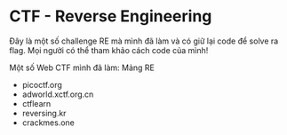 # CTF - Reverse Engineering

Đây là một số challenge RE mà mình đã làm và có giữ lại code để solve ra flag. Mọi người có thể tham khảo cách code của mình!

Một số Web CTF mình đã làm: Mảng RE 
  - picoctf.org   
  - adworld.xctf.org.cn   
  - ctflearn   
  - reversing.kr   
  - crackmes.one   
